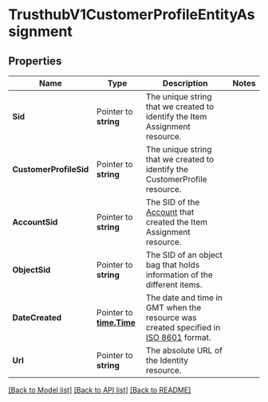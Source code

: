 # TrusthubV1CustomerProfileEntityAssignment

## Properties

Name | Type | Description | Notes
------------ | ------------- | ------------- | -------------
**Sid** | Pointer to **string** | The unique string that we created to identify the Item Assignment resource. |
**CustomerProfileSid** | Pointer to **string** | The unique string that we created to identify the CustomerProfile resource. |
**AccountSid** | Pointer to **string** | The SID of the [Account](https://www.twilio.com/docs/iam/api/account) that created the Item Assignment resource. |
**ObjectSid** | Pointer to **string** | The SID of an object bag that holds information of the different items. |
**DateCreated** | Pointer to [**time.Time**](time.Time.md) | The date and time in GMT when the resource was created specified in [ISO 8601](https://en.wikipedia.org/wiki/ISO_8601) format. |
**Url** | Pointer to **string** | The absolute URL of the Identity resource. |

[[Back to Model list]](../README.md#documentation-for-models) [[Back to API list]](../README.md#documentation-for-api-endpoints) [[Back to README]](../README.md)


